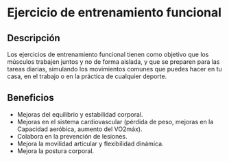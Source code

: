 # Ejercicio de entrenamiento funcional 

## Descripción
Los ejercicios de entrenamiento funcional tienen como objetivo que los músculos trabajen juntos y no de forma aislada, y que se preparen para las tareas diarias, simulando los movimientos comunes que puedes hacer en tu casa, en el trabajo o en la práctica de cualquier deporte.

## Beneficios
- Mejoras del equilibrio y estabilidad corporal.
- Mejoras en el sistema cardiovascular (pérdida de peso, mejoras en la Capacidad aeróbica, aumento del VO2máx).
- Colabora en la prevención de lesiones.
- Mejora la movilidad articular y flexibilidad dinámica.
- Mejora la postura corporal.